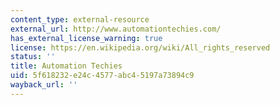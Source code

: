 ```yaml
---
content_type: external-resource
external_url: http://www.automationtechies.com/
has_external_license_warning: true
license: https://en.wikipedia.org/wiki/All_rights_reserved
status: ''
title: Automation Techies
uid: 5f618232-e24c-4577-abc4-5197a73894c9
wayback_url: ''
---
```

